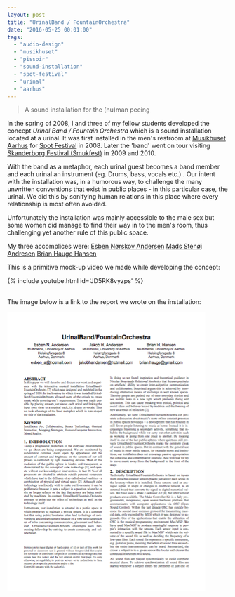 ```yaml
---
layout: post
title: "UrinalBand / FountainOrchestra"
date: "2016-05-25 00:01:00"
tags: 
  - "audio-design"
  - "musikhuset"
  - "pissoir"
  - "sound-installation"
  - "spot-festival"
  - "urinal"
  - "aarhus"
---
```


> A sound installation for the (hu)man peeing

In the spring of 2008, I and three of my fellow students developed the concept *Urinal Band / Fountain Orchestra* which is a sound installation located at a urinal.
It was first installed in the men's restroom at [Musikhuset Aarhus](https://www.musikhuset.dk/) for [Spot Festival](https://spotfestival.dk/) in 2008. Later the 'band' went on tour visiting [Skanderborg Festival (Smukfest)](https://www.smukfest.dk/) in 2009 and 2010.<!--more-->

With the band as a metaphor, each urinal guest becomes a band member and each urinal an instrument (eg. Drums, bass, vocals etc.) . Our intent with the installation was, in a humorous way, to challenge the many unwritten conventions that exist in public places - in this particular case, the urinal. We did this by sonifying human relations in this place where every relationship is most often avoided.

Unfortunately the installation was mainly accessible to the male sex but some women did manage to find their way in to the men's room, thus challenging yet another rule of this public space.

My three accomplices were:
[Esben Nørskov Andersen](https://www.discogs.com/artist/3554853-Esben-N%C3%B8rskov-Andersen)
[Mads Stenøj Andresen](https://www.linkedin.com/in/madsstenhoj/)
[Brian Hauge Hansen](https://www.linkedin.com/in/brianhaugehansen/)

This is a primitive mock-up video we made while developing the concept:

{% include youtube.html id='JD5RK8vyzps' %}

<br/>
The image below is a link to the report we wrote on the installation:

[![Link to download project paper](/assets/images/UrinalBand-FountainOrchestra_paper_thumb.png "Download project paper")](/assets/downloads/UrinalBand-FountainOrchestra_paper.pdf)
